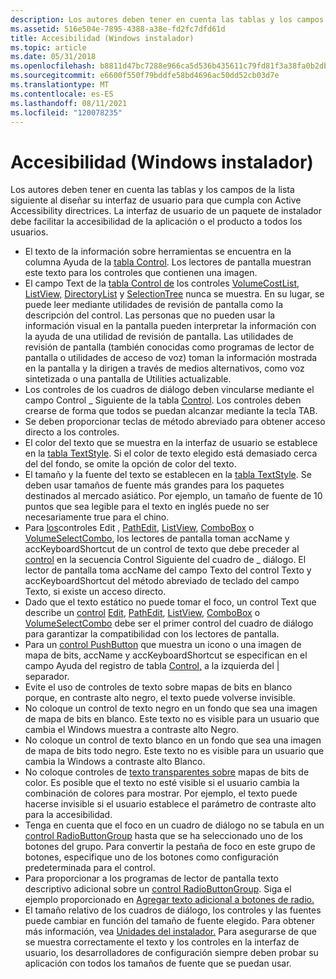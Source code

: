 ```yaml
---
description: Los autores deben tener en cuenta las tablas y los campos de la lista siguiente al diseñar su interfaz de usuario para que cumpla con Active Accessibility directrices.
ms.assetid: 516e504e-7895-4388-a38e-fd2fc7dfd61d
title: Accesibilidad (Windows instalador)
ms.topic: article
ms.date: 05/31/2018
ms.openlocfilehash: b8811d47bc7288e966ca5d536b435611c79fd81f3a38fa0b2dbdd422b5939a42
ms.sourcegitcommit: e6600f550f79bddfe58bd4696ac50dd52cb03d7e
ms.translationtype: MT
ms.contentlocale: es-ES
ms.lasthandoff: 08/11/2021
ms.locfileid: "120078235"
---
```

# <a name="accessibility-windows-installer"></a>Accesibilidad (Windows instalador)

Los autores deben tener en cuenta las tablas y los campos de la lista siguiente al diseñar su interfaz de usuario para que cumpla con Active Accessibility directrices. La interfaz de usuario de un paquete de instalador debe facilitar la accesibilidad de la aplicación o el producto a todos los usuarios.

-   El texto de la información sobre herramientas se encuentra en la columna Ayuda de la [tabla Control](control-table.md). Los lectores de pantalla muestran este texto para los controles que contienen una imagen.
-   El campo Text de la [tabla Control de](control-table.md) los controles [VolumeCostList](volumecostlist-control.md), [ListView,](listview-control.md) [DirectoryList](directorylist-control.md) y [SelectionTree](selectiontree-control.md) nunca se muestra. En su lugar, se puede leer mediante utilidades de revisión de pantalla como la descripción del control. Las personas que no pueden usar la información visual en la pantalla pueden interpretar la información con la ayuda de una utilidad de revisión de pantalla. Las utilidades de revisión de pantalla (también conocidas como programas de lector de pantalla o utilidades de acceso de voz) toman la información mostrada en la pantalla y la dirigen a través de medios alternativos, como voz sintetizada o una pantalla de Utilities actualizable.
-   Los controles de los cuadros de diálogo deben vincularse mediante el campo Control \_ Siguiente de la tabla [Control](control-table.md). Los controles deben crearse de forma que todos se puedan alcanzar mediante la tecla TAB.
-   Se deben proporcionar teclas de método abreviado para obtener acceso directo a los controles.
-   El color del texto que se muestra en la interfaz de usuario se establece en la [tabla TextStyle](textstyle-table.md). Si el color de texto elegido está demasiado cerca del del fondo, se omite la opción de color del texto.
-   El tamaño y la fuente del texto se establecen en la [tabla TextStyle](textstyle-table.md). Se deben usar tamaños de fuente más grandes para los paquetes destinados al mercado asiático. Por ejemplo, un tamaño de fuente de 10 puntos que sea legible para el texto en inglés puede no ser necesariamente true para el chino.
-   Para [los](edit-control.md)controles Edit , [PathEdit](pathedit-control.md), [ListView](listview-control.md), [ComboBox](combobox-control.md) o [VolumeSelectCombo](volumeselectcombo-control.md), los lectores de pantalla toman accName y accKeyboardShortcut de un control de texto que debe preceder al [control](text-control.md) en la secuencia Control Siguiente del cuadro de \_ diálogo. El lector de pantalla toma accName del campo Texto del control Texto y accKeyboardShortcut del método abreviado de teclado del campo Texto, si existe un acceso directo.
-   Dado que el texto estático no puede tomar el foco, un control Text que describe un [control](text-control.md) [Edit](edit-control.md), [PathEdit](pathedit-control.md), [ListView](listview-control.md), [ComboBox](combobox-control.md) o [VolumeSelectCombo](volumeselectcombo-control.md) debe ser el primer control del cuadro de diálogo para garantizar la compatibilidad con los lectores de pantalla.
-   Para un [control PushButton](pushbutton-control.md) que muestra un icono o una imagen de mapa de bits, accName y accKeyboardShortcut se especifican en el campo Ayuda del registro de tabla [Control,](control-table.md) a la izquierda del \| separador.
-   Evite el uso de controles de texto sobre mapas de bits en blanco porque, en contraste alto negro, el texto puede volverse invisible.
-   No coloque un control de texto negro en un fondo que sea una imagen de mapa de bits en blanco. Este texto no es visible para un usuario que cambia el Windows muestra a contraste alto Negro.
-   No coloque un control de texto blanco en un fondo que sea una imagen de mapa de bits todo negro. Este texto no es visible para un usuario que cambia la Windows a contraste alto Blanco.
-   No coloque controles de [texto transparentes sobre](text-control.md) mapas de bits de color. Es posible que el texto no esté visible si el usuario cambia la combinación de colores para mostrar. Por ejemplo, el texto puede hacerse invisible si el usuario establece el parámetro de contraste alto para la accesibilidad.
-   Tenga en cuenta que el foco en un cuadro de diálogo no se tabula en un [control RadioButtonGroup](radiobuttongroup-control.md) hasta que se ha seleccionado uno de los botones del grupo. Para convertir la pestaña de foco en este grupo de botones, especifique uno de los botones como configuración predeterminada para el control.
-   Para proporcionar a los programas de lector de pantalla texto descriptivo adicional sobre un [control RadioButtonGroup](radiobuttongroup-control.md). Siga el ejemplo proporcionado en [Agregar texto adicional a botones de radio.](adding-extra-text-to-radio-buttons.md)
-   El tamaño relativo de los cuadros de diálogo, los controles y las fuentes puede cambiar en función del tamaño de fuente elegido. Para obtener más información, vea [Unidades del instalador.](installer-units.md) Para asegurarse de que se muestra correctamente el texto y los controles en la interfaz de usuario, los desarrolladores de configuración siempre deben probar su aplicación con todos los tamaños de fuente que se puedan usar.

 

 



